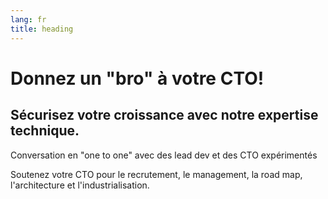 ```yaml
---
lang: fr
title: heading
---
```


# Donnez un "bro" à votre CTO!
## Sécurisez votre croissance avec notre expertise technique.

Conversation en "one to one" avec des lead dev et des CTO expérimentés

Soutenez votre CTO pour le recrutement, le management, la road map, l'architecture et l'industrialisation.
